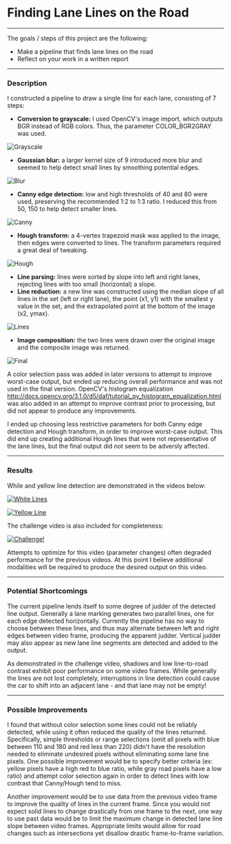 # **Finding Lane Lines on the Road** 

---

The goals / steps of this project are the following:
* Make a pipeline that finds lane lines on the road
* Reflect on your work in a written report

---

### Description

I constructed a pipeline to draw a single line for each lane, consisting of 7 steps:
* **Conversion to grayscale:** I used OpenCV's image import, which outputs BGR instead of RGB colors.  Thus, the parameter COLOR_BGR2GRAY was used.

![Grayscale](./writeup/grayscale.jpg)

* **Gaussian blur:** a larger kernel size of 9 introduced more blur and seemed to help detect small lines by smoothing potential edges.

![Blur](./writeup/blur.jpg)

* **Canny edge detection:** low and high thresholds of 40 and 80 were used, preserving the recommended 1:2 to 1:3 ratio.  I reduced this from 50, 150 to help detect smaller lines.

![Canny](./writeup/canny.jpg)

* **Hough transform:** a 4-vertex trapezoid mask was applied to the image, then edges were converted to lines.  The transform parameters required a great deal of tweaking.

![Hough](./writeup/hough.jpg)

* **Line parsing:** lines were sorted by slope into left and right lanes, rejecting lines with too small (horizontal) a slope.
* **Line reduction:** a new line was constructed using the median slope of all lines in the set (left or right lane), the point (x1, y1) with the smallest y value in the set, and the extrapolated point at the bottom of the image (x2, ymax).

![Lines](./writeup/lineset.jpg)

* **Image composition:** the two lines were drawn over the original image and the composite image was returned.

![Final](./writeup/lineset.jpg)

A color selection pass was added in later versions to attempt to improve worst-case output, but ended up reducing overall performance and was not used in the final version.  OpenCV's histogram equalization http://docs.opencv.org/3.1.0/d5/daf/tutorial_py_histogram_equalization.html was also added in an attempt to improve contrast prior to processing, but did not appear to produce any improvements.

I ended up choosing less restrictive parameters for both Canny edge detection and Hough transform, in order to improve worst-case output.  This did end up creating additional Hough lines that were not representative of the lane lines, but the final output did not seem to be adversly affected.

---

### Results

While and yellow line detection are demonstrated in the videos below:

[![White Lines](./writeup/final.jpg)](./solidWhiteRight.mp4)

[![Yellow Line](./writeup/solidYellowCurve.jpg)](./solidYellowLeft.mp4)

The challenge video is also included for completeness:

[![Challenge!](./writeup/challenge_03.png)](./extra.mp4)

Attempts to optimize for this video (parameter changes) often degraded performance for the previous videos.  At this point I believe additional modalities will be required to produce the desired output on this video.

---

### Potential Shortcomings

The current pipeline lends itself to some degree of judder of the detected line output.  Generally a lane marking generates two parallel lines, one for each edge detected horizontally.  Currently the pipeline has no way to choose between these lines, and thus may alternate between left and right edges between video frame, producing the apparent judder.  Vertical judder may also appear as new lane line segments are detected and added to the output.

As demonstrated in the challenge video, shadows and low line-to-road contrast exhibit poor performance on some video frames.  While generally the lines are not lost completely, interruptions in line detection could cause the car to shift into an adjacent lane - and that lane may not be empty!

---

### Possible Improvements

I found that without color selection some lines could not be reliably detected, while using it often reduced the quality of the lines returned.  Specifically, simple thresholds or range selections (omit all pixels with blue between 110 and 180 and red less than 220) didn't have the resolution needed to eliminate undesired pixels without eliminating some lane line pixels.  One possible improvement would be to specify better criteria (ex: yellow pixels have a high red to blue ratio, while gray road pixels have a low ratio) and attempt color selection again in order to detect lines with low contrast that Canny/Hough tend to miss.

Another improvement would be to use data from the previous video frame to improve the quality of lines in the current frame.  Since you would not expect solid lines to change drastically from one frame to the next, one way to use past data would be to limit the maximum change in detected lane line slope between video frames.  Appropriate limits would allow for road changes such as intersections yet disallow drastic frame-to-frame variation.